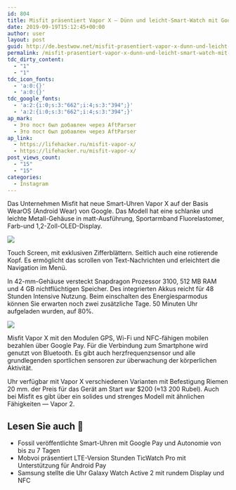 ```yaml
---
id: 804
title: Misfit präsentiert Vapor X – Dünn und leicht-Smart-Watch mit Google Pay und GPS
date: 2019-09-19T15:12:45+00:00
author: user
layout: post
guid: http://de.bestwow.net/misfit-prasentiert-vapor-x-dunn-und-leicht-smart-watch-mit-google-pay-und-gps/
permalink: /misfit-prasentiert-vapor-x-dunn-und-leicht-smart-watch-mit-google-pay-und-gps/
tdc_dirty_content:
  - "1"
  - "1"
tdc_icon_fonts:
  - 'a:0:{}'
  - 'a:0:{}'
tdc_google_fonts:
  - 'a:2:{i:0;s:3:"662";i:4;s:3:"394";}'
  - 'a:2:{i:0;s:3:"662";i:4;s:3:"394";}'
ap_mark:
  - Это пост был добавлен через AftParser
  - Это пост был добавлен через AftParser
ap_link:
  - https://lifehacker.ru/misfit-vapor-x/
  - https://lifehacker.ru/misfit-vapor-x/
post_views_count:
  - "15"
  - "15"
categories:
  - Instagram
---
```

Das Unternehmen Misfit hat neue Smart-Uhren Vapor X auf der Basis WearOS (Android Wear) von Google. Das Modell hat eine schlanke und leichte Metall-Gehäuse in matt-Ausführung, Sportarmband Fluorelastomer, Farb-und 1,2-Zoll-OLED-Display.

![](http://de.bestwow.net/wp-content/uploads/2019/09/misfit-predstavila-vapor-x-tonkie-i-legkie-umnye-chasy-s-google-pay-i-gps-1.jpg) 

Touch Screen, mit exklusiven Zifferblättern. Seitlich auch eine rotierende Kopf. Es ermöglicht das scrollen von Text-Nachrichten und erleichtert die Navigation im Menü.

In 42-mm-Gehäuse versteckt Snapdragon Prozessor 3100, 512 MB RAM und 4 GB nichtflüchtigen Speicher. Des integrierten Akkus reicht für 48 Stunden Intensive Nutzung. Beim einschalten des Energiesparmodus können Sie erwarten noch zwei zusätzliche Tage. 50 Minuten Uhr aufgeladen wurden, auf 80%.

![](http://de.bestwow.net/wp-content/uploads/2019/09/misfit-predstavila-vapor-x-tonkie-i-legkie-umnye-chasy-s-google-pay-i-gps-2.jpeg) 

Misfit Vapor X mit den Modulen GPS, Wi-Fi und NFC-fähigen mobilen bezahlen über Google Pay. Für die Verbindung zum Smartphone wird genutzt von Bluetooth. Es gibt auch herzfrequenzsensor und alle grundlegenden sportlichen sensoren zur überwachung der körperlichen Aktivität.</p> 

Uhr verfügbar mit Vapor X verschiedenen Varianten mit Befestigung Riemen 20 mm. der Preis für das Gerät am Start war $200 (≈13 200 Rubel). Auch bei Misfit es gibt über ein solides und strenges Modell mit ähnlichen Fähigkeiten — Vapor 2.

<div>
  <h2 class="read-also__title">
    <span>Lesen Sie auch</span> <span>🧐 </span>
  </h2>
  
  <ul class="read-also__list">
    <li>
      Fossil veröffentlichte Smart-Uhren mit Google Pay und Autonomie von bis zu 7 Tagen
    </li>
    <li>
      Mobvoi präsentiert LTE-Version Stunden TicWatch Pro mit Unterstützung für Android Pay
    </li>
    <li>
      Samsung stellte die Uhr Galaxy Watch Active 2 mit rundem Display und NFC
    </li>
  </ul>
</div>